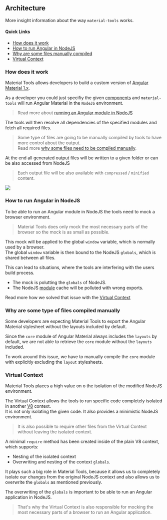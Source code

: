 ## Architecture 
More insight information about the way `material-tools` works.

#### Quick Links
- [How does it work](#how-does-it-work)
- [How to run Angular in NodeJS](#how-to-run-angular-in-nodejs)
- [Why are some files manually compiled](#why-are-some-type-of-files-compiled-manually) 
- [Virtual Context](#virtual-context)

### How does it work
Material Tools allows developers to build a custom version of [Angular Material 1.x](http://www.github.com/angular/material).

As a developer you could just specifiy the given [components](https://github.com/angular/material/tree/master/src/components) 
and `material-tools` will run Angular Material in the `NodeJS` environment.

> Read more about [running an Angular module in NodeJS](#how-to-run-angular-in-nodejs)

The tools will then resolve all dependencies of the specified modules and fetch
all required files.

> Some type of files are going to be manually compiled by tools to have more control about the output.<br/>
> Read more [why some files need to be compiled manually](#why-are-some-type-of-files-compiled-manually).

At the end all generated output files will be written to a given folder or can be also accessed from NodeJS 
> Each output file will be also available with `compressed` / `minified` content.

<img src="https://cloud.githubusercontent.com/assets/4987015/17671967/0c55b916-631a-11e6-9d79-d99dd50f630a.png">

### How to run Angular in NodeJS

To be able to run an Angular module in NodeJS the tools need to mock a browser environment.

> Material Tools does only mock the most necessary parts of the browser so the mock is as small as possible.

This mock will be applied to the global `window` variable, which is normally used by a browser.<br/>
The global `window` variable is then bound to the NodeJS `globals`, which is shared between all files.

This can lead to situations, where the tools are interfering with the users build process.

- The mock is polutting the `globals` of NodeJS.
- The NodeJS [module](https://nodejs.org/api/modules.html) cache will be polluted with wrong exports.

Read more how we solved that issue with the [Virtual Context](#virtual-context)

### Why are some type of files compiled manually

Some developers are expecting Material Tools to export the Angular Material stylesheet without the layouts included by default.

Since the `core` module of Angular Material always includes the `layouts` by default, we are not able to retrieve the `core` module
without the `layouts` included.

To work around this issue, we have to manually compile the `core` module with explicitly excluding the `layout` stylesheets.

### Virtual Context
Material Tools places a high value on o the isolation of the modified NodeJS environment.

The Virtual Context allows the tools to run specific code completely isolated in 
another [V8](https://developers.google.com/v8/) context. <br/>
It is not only isolating the given code. It also provides a minimistic NodeJS environment.

> It is also possible to require other files from the Virtual Context without leaving the isolated context.<br/>

A minimal `require` method has been created inside of the plain V8 context, which supports:
- Nesting of the isolated context
- Overwriting and nesting of the context `globals`.

It plays such a big role in Material Tools, because it allows us to completely isolate our changes from the original NodeJS context
and also allows us to overwrite the `globals` as mentioned previously.

The overwriting of the `globals` is important to be able to run an Angular application in NodeJS.<br/>
> That's why the Virtual Context is also responsible for mocking the most necessary parts of a browser to run an Angular application.

